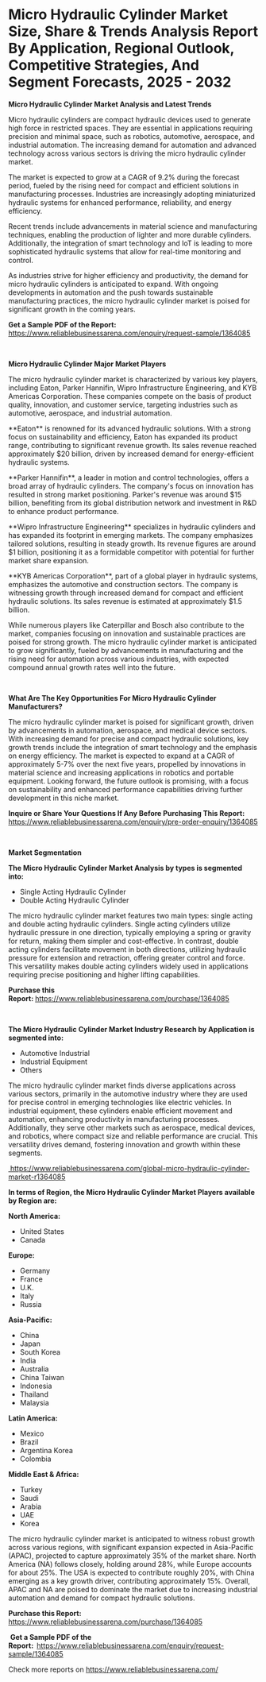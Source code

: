 <p><h1>Micro Hydraulic Cylinder Market Size, Share & Trends Analysis Report By Application, Regional Outlook, Competitive Strategies, And Segment Forecasts, 2025 - 2032</h1></p><p><strong>Micro Hydraulic Cylinder Market Analysis and Latest Trends</strong></p>
<p><p>Micro hydraulic cylinders are compact hydraulic devices used to generate high force in restricted spaces. They are essential in applications requiring precision and minimal space, such as robotics, automotive, aerospace, and industrial automation. The increasing demand for automation and advanced technology across various sectors is driving the micro hydraulic cylinder market.</p><p>The market is expected to grow at a CAGR of 9.2% during the forecast period, fueled by the rising need for compact and efficient solutions in manufacturing processes. Industries are increasingly adopting miniaturized hydraulic systems for enhanced performance, reliability, and energy efficiency.</p><p>Recent trends include advancements in material science and manufacturing techniques, enabling the production of lighter and more durable cylinders. Additionally, the integration of smart technology and IoT is leading to more sophisticated hydraulic systems that allow for real-time monitoring and control.</p><p>As industries strive for higher efficiency and productivity, the demand for micro hydraulic cylinders is anticipated to expand. With ongoing developments in automation and the push towards sustainable manufacturing practices, the micro hydraulic cylinder market is poised for significant growth in the coming years.</p></p>
<p><strong>Get a Sample PDF of the Report:&nbsp;</strong> <a href="https://www.reliablebusinessarena.com/enquiry/request-sample/1364085?utm_campaign=2635&utm_medium=2&utm_source=Github&utm_content=ia&utm_term=10042025&utm_id=micro-hydraulic-cylinder">https://www.reliablebusinessarena.com/enquiry/request-sample/1364085</a></p>
<p>&nbsp;</p>
<p><strong>Micro Hydraulic Cylinder Major Market Players</strong></p>
<p><p>The micro hydraulic cylinder market is characterized by various key players, including Eaton, Parker Hannifin, Wipro Infrastructure Engineering, and KYB Americas Corporation. These companies compete on the basis of product quality, innovation, and customer service, targeting industries such as automotive, aerospace, and industrial automation.</p><p>**Eaton** is renowned for its advanced hydraulic solutions. With a strong focus on sustainability and efficiency, Eaton has expanded its product range, contributing to significant revenue growth. Its sales revenue reached approximately $20 billion, driven by increased demand for energy-efficient hydraulic systems.</p><p>**Parker Hannifin**, a leader in motion and control technologies, offers a broad array of hydraulic cylinders. The company's focus on innovation has resulted in strong market positioning. Parker's revenue was around $15 billion, benefiting from its global distribution network and investment in R&D to enhance product performance.</p><p>**Wipro Infrastructure Engineering** specializes in hydraulic cylinders and has expanded its footprint in emerging markets. The company emphasizes tailored solutions, resulting in steady growth. Its revenue figures are around $1 billion, positioning it as a formidable competitor with potential for further market share expansion.</p><p>**KYB Americas Corporation**, part of a global player in hydraulic systems, emphasizes the automotive and construction sectors. The company is witnessing growth through increased demand for compact and efficient hydraulic solutions. Its sales revenue is estimated at approximately $1.5 billion.</p><p>While numerous players like Caterpillar and Bosch also contribute to the market, companies focusing on innovation and sustainable practices are poised for strong growth. The micro hydraulic cylinder market is anticipated to grow significantly, fueled by advancements in manufacturing and the rising need for automation across various industries, with expected compound annual growth rates well into the future.</p></p>
<p>&nbsp;</p>
<p><strong>What Are The Key Opportunities For Micro Hydraulic Cylinder Manufacturers?</strong></p>
<p><p>The micro hydraulic cylinder market is poised for significant growth, driven by advancements in automation, aerospace, and medical device sectors. With increasing demand for precise and compact hydraulic solutions, key growth trends include the integration of smart technology and the emphasis on energy efficiency. The market is expected to expand at a CAGR of approximately 5-7% over the next five years, propelled by innovations in material science and increasing applications in robotics and portable equipment. Looking forward, the future outlook is promising, with a focus on sustainability and enhanced performance capabilities driving further development in this niche market.</p></p>
<p><strong>Inquire or Share Your Questions If Any Before Purchasing This Report:</strong> <a href="https://www.reliablebusinessarena.com/enquiry/pre-order-enquiry/1364085?utm_campaign=2635&utm_medium=2&utm_source=Github&utm_content=ia&utm_term=10042025&utm_id=micro-hydraulic-cylinder">https://www.reliablebusinessarena.com/enquiry/pre-order-enquiry/1364085</a></p>
<p>&nbsp;</p>
<p><strong>Market Segmentation</strong></p>
<p><strong>The Micro Hydraulic Cylinder Market Analysis by types is segmented into:</strong></p>
<p><ul><li>Single Acting Hydraulic Cylinder</li><li>Double Acting Hydraulic Cylinder</li></ul></p>
<p><p>The micro hydraulic cylinder market features two main types: single acting and double acting hydraulic cylinders. Single acting cylinders utilize hydraulic pressure in one direction, typically employing a spring or gravity for return, making them simpler and cost-effective. In contrast, double acting cylinders facilitate movement in both directions, utilizing hydraulic pressure for extension and retraction, offering greater control and force. This versatility makes double acting cylinders widely used in applications requiring precise positioning and higher lifting capabilities.</p></p>
<p><strong>Purchase this Report:&nbsp;</strong><a href="https://www.reliablebusinessarena.com/purchase/1364085?utm_campaign=2635&utm_medium=2&utm_source=Github&utm_content=ia&utm_term=10042025&utm_id=micro-hydraulic-cylinder">https://www.reliablebusinessarena.com/purchase/1364085</a></p>
<p>&nbsp;</p>
<p><strong>The Micro Hydraulic Cylinder Market Industry Research by Application is segmented into:</strong></p>
<p><ul><li>Automotive Industrial</li><li>Industrial Equipment</li><li>Others</li></ul></p>
<p><p>The micro hydraulic cylinder market finds diverse applications across various sectors, primarily in the automotive industry where they are used for precise control in emerging technologies like electric vehicles. In industrial equipment, these cylinders enable efficient movement and automation, enhancing productivity in manufacturing processes. Additionally, they serve other markets such as aerospace, medical devices, and robotics, where compact size and reliable performance are crucial. This versatility drives demand, fostering innovation and growth within these segments.</p></p>
<p><a href="https://www.reliablebusinessarena.com/global-micro-hydraulic-cylinder-market-r1364085?utm_campaign=2635&utm_medium=2&utm_source=Github&utm_content=ia&utm_term=10042025&utm_id=micro-hydraulic-cylinder">&nbsp;https://www.reliablebusinessarena.com/global-micro-hydraulic-cylinder-market-r1364085</a></p>
<p><strong>In terms of Region, the Micro Hydraulic Cylinder Market Players available by Region are:</strong></p>
<p>
    <p> <strong> North America: </strong>
        <ul>
            <li>United States</li>
            <li>Canada</li>
        </ul>
        </p> 
    <p> <strong> Europe: </strong>
        <ul>
            <li>Germany</li>
            <li>France</li>
            <li>U.K.</li>
            <li>Italy</li>
            <li>Russia</li>
        </ul>
        </p> 
    <p> <strong> Asia-Pacific: </strong>
        <ul>
            <li>China</li>
            <li>Japan</li>
            <li>South Korea</li>
            <li>India</li>
            <li>Australia</li>
            <li>China Taiwan</li>
            <li>Indonesia</li>
            <li>Thailand</li>
            <li>Malaysia</li>
        </ul>
        </p> 
    <p> <strong> Latin America: </strong>
        <ul>
            <li>Mexico</li>
            <li>Brazil</li>
            <li>Argentina Korea</li>
            <li>Colombia</li>
        </ul>
        </p> 
    <p> <strong> Middle East & Africa: </strong>
        <ul>
            <li>Turkey</li>
            <li>Saudi</li>
            <li>Arabia</li>
            <li>UAE</li>
            <li>Korea</li>
        </ul>
    </p>
    </p>
<p><p>The micro hydraulic cylinder market is anticipated to witness robust growth across various regions, with significant expansion expected in Asia-Pacific (APAC), projected to capture approximately 35% of the market share. North America (NA) follows closely, holding around 28%, while Europe accounts for about 25%. The USA is expected to contribute roughly 20%, with China emerging as a key growth driver, contributing approximately 15%. Overall, APAC and NA are poised to dominate the market due to increasing industrial automation and demand for compact hydraulic solutions.</p></p>
<p><strong>Purchase this Report: </strong><a href="https://www.reliablebusinessarena.com/purchase/1364085?utm_campaign=2635&utm_medium=2&utm_source=Github&utm_content=ia&utm_term=10042025&utm_id=micro-hydraulic-cylinder">https://www.reliablebusinessarena.com/purchase/1364085</a></p>
<p>&nbsp;<strong>Get a Sample PDF of the Report:&nbsp;&nbsp;</strong><a href="https://www.reliablebusinessarena.com/enquiry/request-sample/1364085?utm_campaign=2635&utm_medium=2&utm_source=Github&utm_content=ia&utm_term=10042025&utm_id=micro-hydraulic-cylinder">https://www.reliablebusinessarena.com/enquiry/request-sample/1364085</a></p>
<p><strong></strong></p>
<p>Check more reports on <a href="https://www.reliablebusinessarena.com/?utm_campaign=2635&utm_medium=2&utm_source=Github&utm_content=ia&utm_term=10042025&utm_id=micro-hydraulic-cylinder">https://www.reliablebusinessarena.com/</a></p>